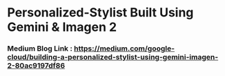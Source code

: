 # Personalized-Stylist Built Using Gemini & Imagen 2

### Medium Blog Link : https://medium.com/google-cloud/building-a-personalized-stylist-using-gemini-imagen-2-80ac9197df86



